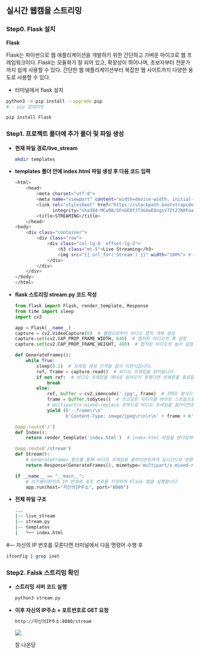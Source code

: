 ## 실시간 웹캠을 스트리밍

### Step0.  Flask 설치

**Flask** 

Flask는 파이썬으로 웹 애플리케이션을 개발하기 위한 간단하고 가벼운 마이크로 웹 프레임워크이다.  Flask는 모듈화가 잘 되어 있고, 확장성이 뛰어나며, 초보자부터 전문가까지 쉽게 사용할 수 있다. 간단한 웹 애플리케이션부터 복잡한 웹 사이트까지 다양한 용도로 사용할 수 있다.

- 터미널에서 flask 설치

```bash
python3 -m pip install --upgrade pip
#-- pip 업데이트
```

```bash
pip install Flask
```

### Step1.  프로젝트 폴더에 추가 폴더 및 파일 생성

- **현재 파일 경로/live_stream**
    
    ```bash
    mkdir templates
    
    ```
    
- **templates 폴더 안에 index.html 파일 생성 후 다음 코드 입력**
    
    ```bash
    <html>
    	<head>
    		<meta charset="utf-8">
    		<meta name="viewport" content="width=device-width, initial-scale=1, shrink-to-fit=no">
    		<link rel="stylesheet" href="https://stackpath.bootstrapcdn.com/bootstrap/4.1.3/css/bootstrap.min.css"
    			  integrity="sha384-MCw98/SFnGE8fJT3GXwEOngsV7Zt27NXFoaoApmYm81iuXoPkFOJwJ8ERdknLPMO" crossorigin="anonymous">
    		<title>STREAMING</title>
    	</head>
    <body>
    	<div class="container">
    		<div class="row">
    			<div class="col-lg-8  offset-lg-2">
    				<h3 class="mt-5">Live Streaming</h3> 
    				<img src="{{ url_for('Stream') }}" width="100%"> #-- URL이랑 flask router 함수랑 똑같게 해야함
    			</div>
    		</div>
    	</div>
    </body>
    </html>
    ```
    
- **flask 스트리밍 stream.py  코드 작성**
    
    ```python
    from flask import Flask, render_template, Response
    from time import sleep
    import cv2
    
    app = Flask(__name__)
    capture = cv2.VideoCapture(0)  # 웹캠으로부터 비디오 캡처 객체 생성
    capture.set(cv2.CAP_PROP_FRAME_WIDTH, 640)  # 캡처된 비디오의 폭 설정
    capture.set(cv2.CAP_PROP_FRAME_HEIGHT, 480)  # 캡처된 비디오의 높이 설정
    
    def GenerateFrames():
        while True:
            sleep(0.1)  # 프레임 생성 간격을 잠시 지연시킵니다.
            ref, frame = capture.read()  # 비디오 프레임을 읽어옵니다.
            if not ref:  # 비디오 프레임을 제대로 읽어오지 못했다면 반복문을 종료합니다.
                break
            else:
                ref, buffer = cv2.imencode('.jpg', frame)  # JPEG 형식으로 이미지를 인코딩합니다.
                frame = buffer.tobytes()  # 인코딩된 이미지를 바이트 스트림으로 변환합니다.
                # multipart/x-mixed-replace 포맷으로 비디오 프레임을 클라이언트에게 반환합니다.
                yield (b'--frame\r\n'
                       b'Content-Type: image/jpeg\r\n\r\n' + frame + b'\r\n')
    
    @app.route('/')
    def Index():
        return render_template('index.html')  # index.html 파일을 렌더링하여 반환합니다.
    
    @app.route('/stream')
    def Stream():
        # GenerateFrames 함수를 통해 비디오 프레임을 클라이언트에게 실시간으로 반환합니다.
        return Response(GenerateFrames(), mimetype='multipart/x-mixed-replace; boundary=frame')
    
    if __name__ == "__main__":
        # 라즈베리파이의 IP 번호와 포트 번호를 지정하여 Flask 앱을 실행합니다.
        app.run(host="자신의IP주소", port="8080")
    ```
    
- **전체 파일 구조**
    
    ```bash
    ...
    |-- live_stream
    |-- stream.py
    |-- templates
    |   └── index.html
    ```
    

#— 자신의 IP 번호를 모른다면 터미널에서 다음 명령어 수행 후 

```bash
ifconfig | grep inet
```

### Step2.  Falsk 스트리밍 확인

- **스트리밍 서버 코드 실행**
    
    ```bash
    python3 stream.py
    ```
    
- **이후 자신의 IP주소 + 포트번호로 GET 요청**
    
    ```bash
    http://자신의IP주소:8080/stream
    ```
    
    ![](https://img1.daumcdn.net/thumb/R1280x0/?scode=mtistory2&fname=https%3A%2F%2Fblog.kakaocdn.net%2Fdn%2FcMDrg0%2FbtspUn4CiWS%2FQF2ya1Zd4kkoPJrus4ixN0%2Fimg.png)





    잘 나온당
